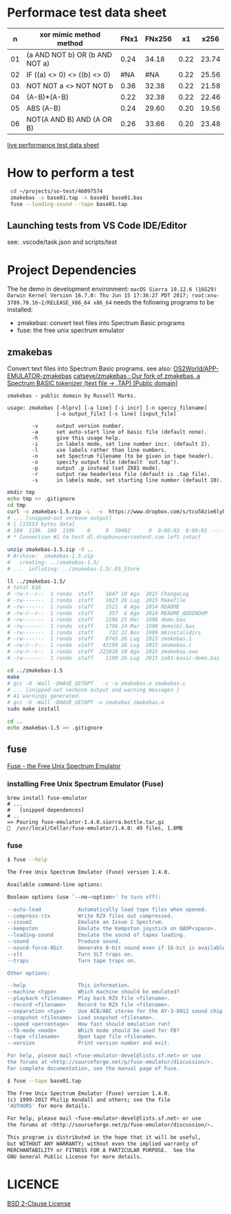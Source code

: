 # Performace test data sheet

n  | xor mimic method method         |  FNx1 |FNx256 |  x1   |  x256 |
---|---------------------------------|-------|-------|-------|-------|
01 | (a AND NOT b) OR (b AND NOT a)  |  0.24 | 34.18 |  0.22 | 23.74 |
02 | IF ((a) <> 0) <> ((b) <> 0)     |  #NA  | #NA   |  0.22 | 25.56 |
03 | NOT NOT a <> NOT NOT b          |  0.36 | 32.38 |  0.22 | 21.58 |
04 | (A-B)*(A-B)                     |  0.22 | 32.38 |  0.22 | 22.46 | 
05 | ABS (A-B)                       |  0.24 | 29.60 |  0.20 | 19.56 |
06 | NOT(A AND B) AND (A OR B)       |  0.26 | 33.66 |  0.20 | 23.48 |

[live performance test data sheet](https://docs.google.com/spreadsheets/d/1gIcXWzl98PcUVWsTl_Q9AqaaVZWXGzfZoju-cEnj5f8/edit?usp=sharing)

# How to perform a test

``` bash
 cd ~/projects/so-test/46097574
 zmakebas -o base01.tap -n base01 base01.bas
 fuse --loading-sound --tape base01.tap
```

## Launching tests from VS Code IDE/Editor 
see: .vscode/task.json and scripts/test

# Project Dependencies
The he demo in development environment: ``` macOS Sierra 10.12.6 (16G29) Darwin Kernel Version 16.7.0: Thu Jun 15 17:36:27 PDT 2017; root:xnu-3789.70.16~2/RELEASE_X86_64 x86_64 ```
needs the following programs to be installed:
- zmakebas: convert text files into Spectrum Basic programs
- fuse: the free unix spectrum emulator

## zmakebas
Convert text files into Spectrum Basic programs.
see also:
[OS2World/APP-EMULATOR-zmakebas](https://github.com/OS2World/APP-EMULATOR-zmakebas)
[catseye/zmakebas : Our fork of zmakebas, a Spectrum BASIC tokenizer (text file → .TAP) [Public domain]](https://github.com/catseye/zmakebas)   
```
zmakebas - public domain by Russell Marks.

usage: zmakebas [-hlprv] [-a line] [-i incr] [-n speccy_filename]
                [-o output_file] [-s line] [input_file]

        -v      output version number.
        -a      set auto-start line of basic file (default none).
        -h      give this usage help.
        -i      in labels mode, set line number incr. (default 2).
        -l      use labels rather than line numbers.
        -n      set Spectrum filename (to be given in tape header).
        -o      specify output file (default `out.tap').
        -p      output .p instead (set ZX81 mode).
        -r      output raw headerless file (default is .tap file).
        -s      in labels mode, set starting line number (default 10).
```

``` bash 
mkdir tmp
echo tmp >> .gitignore
cd tmp 
curl -o zmakebas-1.5.zip -L  -v  https://www.dropbox.com/s/tcu58zie6lyhnv5/zmakebas-1.5.zip?dl=1 
# ... [snipped-out verbose output] 
# { [15553 bytes data]
# 100  110k  100  110k    0     0  30482      0  0:00:03  0:00:03 --:--:--  134k
# * Connection #1 to host dl.dropboxusercontent.com left intact

unzip zmakebas-1.5.zip -d ..
# Archive:  zmakebas-1.5.zip
#   creating: ../zmakebas-1.5/
# ...  inflating: ../zmakebas-1.5/.DS_Store  

ll ../zmakebas-1.5/
# total 616
# -rw-r--r--  1 ronda  staff    1647 10 Ago  2015 ChangeLog
# -rw-------  1 ronda  staff    1023 26 Lug  2015 Makefile
# -rw-------  1 ronda  staff    1521  6 Ago  2014 README
# -rw-r--r--  1 ronda  staff     357  6 Ago  2014 README_ADDENDUM
# -rw-------  1 ronda  staff    2196 25 Mar  1998 demo.bas
# -rw-------  1 ronda  staff    1756 24 Mar  1998 demolbl.bas
# -rw-------  1 ronda  staff     732 22 Nov  1999 mkinstalldirs
# -rw-------  1 ronda  staff    8745 26 Lug  2015 zmakebas.1
# -rw-r--r--  1 ronda  staff   43199 26 Lug  2015 zmakebas.c
# -rw-r--r--  1 ronda  staff  222810 10 Ago  2015 zmakebas.exe
# -rw-------  1 ronda  staff    1199 26 Lug  2015 zx81-basic-demo.bas

cd ../zmakebas-1.5
make
# gcc -O -Wall -DHAVE_GETOPT   -c -o zmakebas.o zmakebas.c
# ... [snipped-out verbose output and warning messages ] 
# 41 warnings generated.
# gcc -O -Wall -DHAVE_GETOPT -o zmakebas zmakebas.o
sudo make install

cd ..
echo zmakebas-1.5 >> .gitignore
```

## fuse
[Fuse - the Free Unix Spectrum Emulator](http://fuse-emulator.sourceforge.net)
### installing Free Unix Spectrum Emulator (Fuse)
```
brew install fuse-emulator
# ...
#   [snipped dependences]
# ..
=> Pouring fuse-emulator-1.4.0.sierra.bottle.tar.gz
🍺  /usr/local/Cellar/fuse-emulator/1.4.0: 49 files, 1.6MB
```

### fuse
``` bash 
$ fuse --help

The Free Unix Spectrum Emulator (Fuse) version 1.4.0.

Available command-line options:

Boolean options (use `--no-<option>' to turn off):

--auto-load            Automatically load tape files when opened.
--compress-rzx         Write RZX files out compressed.
--issue2               Emulate an Issue 2 Spectrum.
--kempston             Emulate the Kempston joystick on QAOP<space>.
--loading-sound        Emulate the sound of tapes loading.
--sound                Produce sound.
--sound-force-8bit     Generate 8-bit sound even if 16-bit is available.
--slt                  Turn SLT traps on.
--traps                Turn tape traps on.

Other options:

--help                 This information.
--machine <type>       Which machine should be emulated?
--playback <filename>  Play back RZX file <filename>.
--record <filename>    Record to RZX file <filename>.
--separation <type>    Use ACB/ABC stereo for the AY-3-8912 sound chip.
--snapshot <filename>  Load snapshot <filename>.
--speed <percentage>   How fast should emulation run?
--fb-mode <mode>       Which mode should be used for FB?
--tape <filename>      Open tape file <filename>.
--version              Print version number and exit.

For help, please mail <fuse-emulator-devel@lists.sf.net> or use
the forums at <http://sourceforge.net/p/fuse-emulator/discussion/>.
For complete documentation, see the manual page of Fuse.

```


``` bash 
$ fuse --tape base01.tap 

The Free Unix Spectrum Emulator (Fuse) version 1.4.0.
(c) 1999-2017 Philip Kendall and others; see the file
'AUTHORS' for more details.

For help, please mail <fuse-emulator-devel@lists.sf.net> or use
the forums at <http://sourceforge.net/p/fuse-emulator/discussion/>.

This program is distributed in the hope that it will be useful,
but WITHOUT ANY WARRANTY; without even the implied warranty of
MERCHANTABILITY or FITNESS FOR A PARTICULAR PURPOSE.  See the
GNU General Public License for more details.
```

# LICENCE
[BSD 2-Clause License](./LICENCE)